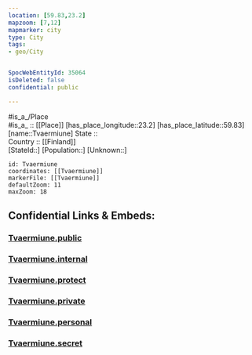 ```yaml
---
location: [59.83,23.2] 
mapzoom: [7,12] 
mapmarker: city 
type: City
tags:
- geo/City


SpocWebEntityId: 35064
isDeleted: false
confidential: public

---
```

#is_a_/Place  
#is_a_ :: [[Place]] 
[has_place_longitude::23.2] 
[has_place_latitude::59.83] 
[name::Tvaermiune] 
State ::  
Country :: [[Finland]]  
[StateId::] 
[Population::] 
[Unknown::] 


```leaflet
id: Tvaermiune
coordinates: [[Tvaermiune]] 
markerFile: [[Tvaermiune]] 
defaultZoom: 11 
maxZoom: 18
```


## Confidential Links & Embeds: 

### [Tvaermiune.public](/_public/\Earth\Continent\Europe\Europe~North\Finland\CityTvaermiune.public.md) 

### [Tvaermiune.internal](/_internal/\Earth\Continent\Europe\Europe~North\Finland\CityTvaermiune.internal.md) 

### [Tvaermiune.protect](/_protect/\Earth\Continent\Europe\Europe~North\Finland\CityTvaermiune.protect.md) 

### [Tvaermiune.private](/_private/\Earth\Continent\Europe\Europe~North\Finland\CityTvaermiune.private.md) 

### [Tvaermiune.personal](/_personal/\Earth\Continent\Europe\Europe~North\Finland\CityTvaermiune.personal.md) 

### [Tvaermiune.secret](/_secret/\Earth\Continent\Europe\Europe~North\Finland\CityTvaermiune.secret.md)

